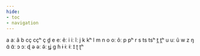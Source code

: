 ```yaml
---
hide:
- toc
- navigation
---
```

a
aː
ã
b
cç
cçʰ
ç
d̪
e
eː
ẽː
i
iː
ĩː
j
k
kʰ
l
m
n
o
oː
õː
p
pʰ
r
s
ts
tsʰ
t̪
t̪ʰ
u
uː
ũ
w
z
ŋ
ɑ̃
ɑ̃ː
ɔ
ɔː
ɖ
ə
əː
ə̃ː
ɟʝ
ɡ
ɦ
ɨ
ɨː
ɨ̃ː
ɪ̃
ʈ
ʈʰ
